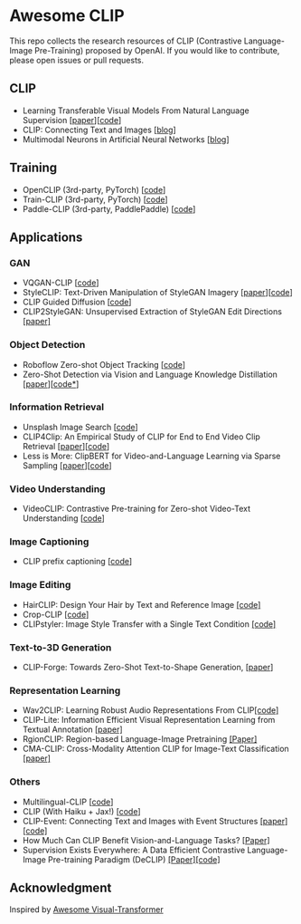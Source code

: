 # Awesome CLIP 
This repo collects the research resources of CLIP (Contrastive Language-Image Pre-Training) proposed by OpenAI. If you would like to contribute, please open issues or pull requests. 

## CLIP 
- Learning Transferable Visual Models From Natural Language Supervision [[paper](https://arxiv.org/abs/2103.00020)][[code](https://github.com/openai/CLIP)]
- CLIP: Connecting Text and Images [[blog](https://openai.com/blog/clip/)]
- Multimodal Neurons in Artificial Neural Networks [[blog](https://openai.com/blog/multimodal-neurons/)]

## Training
- OpenCLIP (3rd-party, PyTorch) [[code](https://github.com/mlfoundations/open_clip)]  
- Train-CLIP (3rd-party, PyTorch) [[code](https://github.com/Zasder3/train-CLIP)] 
- Paddle-CLIP (3rd-party, PaddlePaddle) [[code](https://github.com/Zasder3/train-CLIP)] 


## Applications

### GAN 
- VQGAN-CLIP [[code](https://github.com/nerdyrodent/VQGAN-CLIP)]
- StyleCLIP: Text-Driven Manipulation of StyleGAN Imagery [[paper](https://arxiv.org/abs/2103.17249)][[code](https://github.com/orpatashnik/StyleCLIP)]
- CLIP Guided Diffusion [[code](https://github.com/afiaka87/clip-guided-diffusion)] 
- CLIP2StyleGAN: Unsupervised Extraction of StyleGAN Edit Directions [[paper]](https://arxiv.org/abs/2112.05219)

### Object Detection
- Roboflow Zero-shot Object Tracking [[code](https://github.com/roboflow-ai/zero-shot-object-tracking)] 
- Zero-Shot Detection via Vision and Language Knowledge Distillation [[paper](https://arxiv.org/abs/2104.13921)][[code*](https://github.com/llrtt/Zero-Shot-Detection-via-Vision-and-Language-Knowledge-Distillation)]

### Information Retrieval
- Unsplash Image Search [[code](https://github.com/haltakov/natural-language-image-search)]
- CLIP4Clip: An Empirical Study of CLIP for End to End Video Clip Retrieval [[paper](https://arxiv.org/abs/2104.08860)][[code](https://github.com/ArrowLuo/CLIP4Clip)]
- Less is More: ClipBERT for Video-and-Language Learning via Sparse Sampling [[paper](https://arxiv.org/abs/2102.06183)][[code](https://github.com/jayleicn/ClipBERT)]

### Video Understanding
- VideoCLIP: Contrastive Pre-training for Zero-shot Video-Text Understanding [[code]()]

### Image Captioning
- CLIP prefix captioning [[code](https://github.com/rmokady/CLIP_prefix_caption)]

### Image Editing 
- HairCLIP: Design Your Hair by Text and Reference Image [[code]](https://github.com/wty-ustc/HairCLIP)
- Crop-CLIP [[code]](https://github.com/vijishmadhavan/Crop-CLIP )
- CLIPstyler: Image Style Transfer with a Single Text Condition [[code]](https://github.com/paper11667/CLIPstyler)

### Text-to-3D Generation
- CLIP-Forge: Towards Zero-Shot Text-to-Shape Generation, [[paper](https://arxiv.org/pdf/2110.02624.pdf)]

### Representation Learning
- Wav2CLIP: Learning Robust Audio Representations From CLIP[[code]](https://github.com/descriptinc/lyrebird-Wav2CLIP)
- CLIP-Lite: Information Efficient Visual Representation Learning from Textual Annotation [[paper]](https://arxiv.org/abs/2112.07133)
- RgionCLIP: Region-based Language-Image Pretraining [[Paper]](https://arxiv.org/pdf/2112.09106.pdf)
- CMA-CLIP: Cross-Modality Attention CLIP for Image-Text Classification [[paper]](https://arxiv.org/abs/2112.03562)

### Others
- Multilingual-CLIP [[code](https://github.com/FreddeFrallan/Multilingual-CLIP)]
- CLIP (With Haiku + Jax!) [[code](https://github.com/kingoflolz/CLIP_JAX)]
- CLIP-Event: Connecting Text and Images with Event Structures [[paper]](https://arxiv.org/abs/2201.05078)[[code]](https://github.com/limanling/clip-event)
- How Much Can CLIP Benefit Vision-and-Language Tasks? [[Paper]](https://openreview.net/forum?id=zf_Ll3HZWgy)
- Supervision Exists Everywhere: A Data Efficient Contrastive Language-Image Pre-training Paradigm (DeCLIP) [[Paper]](https://arxiv.org/abs/2110.05208)[[code]](https://github.com/Sense-GVT/DeCLIP)


## Acknowledgment
Inspired by [Awesome Visual-Transformer](https://github.com/dk-liang/Awesome-Visual-Transformer)

